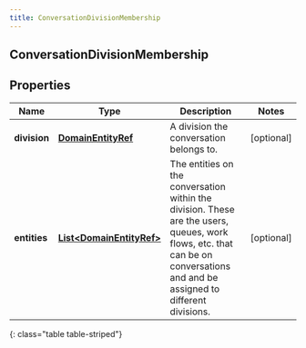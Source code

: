```yaml
---
title: ConversationDivisionMembership
---
```

## ConversationDivisionMembership


## Properties

| Name | Type | Description | Notes |
| ------------ | ------------- | ------------- | ------------- |
| **division** | <!----><!---->[**DomainEntityRef**](DomainEntityRef.html)<!----> | A division the conversation belongs to. |  [optional] |
| **entities** | <!----><!---->[**List&lt;DomainEntityRef&gt;**](DomainEntityRef.html)<!----> | The entities on the conversation within the division. These are the users, queues, work flows, etc. that can be on conversations and and be assigned to different divisions. |  [optional] |
{: class="table table-striped"}



